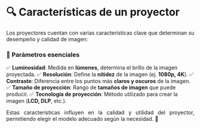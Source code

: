 # 🔍 Características de un proyector  

<p align= "justify">
Los proyectores cuentan con varias características clave que determinan su desempeño y calidad de imagen:  
</p>

### 📌 Parámetros esenciales  

✅ **Luminosidad**: Medida en **lúmenes**, determina el brillo de la imagen proyectada.
✅ **Resolución**: Define la **nitidez** de la imagen (ej. **1080p, 4K**).
✅ **Contraste**: Diferencia entre los puntos más **claros y oscuros** de la imagen.
✅ **Tamaño de proyección**: Rango de **tamaños de imagen** que puede producir.
✅ **Tecnología de proyección**: Método utilizado para crear la imagen (**LCD, DLP**, etc.).  

<p align="justify">
Estas características influyen en la calidad y utilidad del proyector, permitiendo elegir el modelo adecuado según la necesidad. 🎥  
</p>
